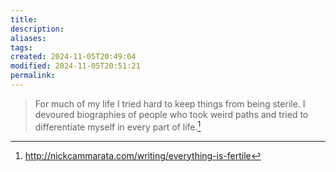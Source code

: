 ```yaml
---
title: 
description: 
aliases: 
tags: 
created: 2024-11-05T20:49:04
modified: 2024-11-05T20:51:21
permalink: 
---
```


> For much of my life I tried hard to keep things from being sterile. I devoured biographies of people who took weird paths and tried to differentiate myself in every part of life.[^thing]

[^thing]: http://nickcammarata.com/writing/everything-is-fertile
